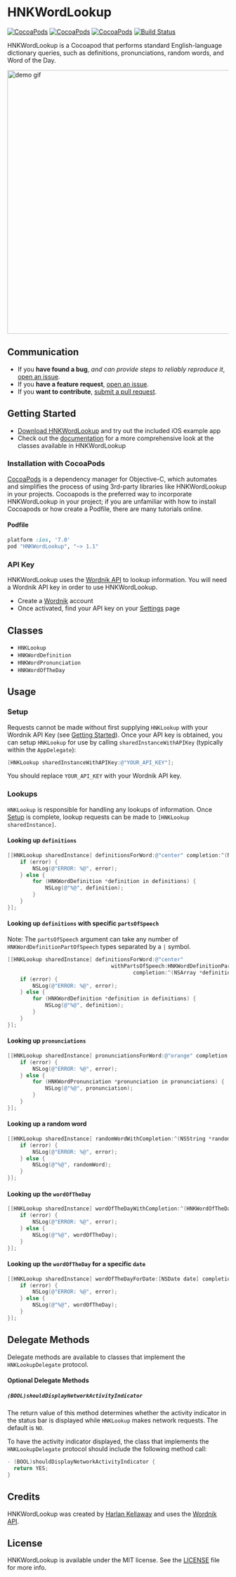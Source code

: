 # HNKWordLookup

[![CocoaPods](https://img.shields.io/cocoapods/v/HNKWordLookup.svg)](http://cocoapods.org/pods/HNKWordLookup)
[![CocoaPods](https://img.shields.io/cocoapods/l/HNKWordLookup.svg)](https://raw.githubusercontent.com/hkellaway/HNKWordLookup/master/LICENSE)
[![CocoaPods](https://img.shields.io/cocoapods/p/HNKWordLookup.svg)](http://cocoapods.org/pods/HNKWordLookup)
[![Build Status](https://travis-ci.org/hkellaway/HNKWordLookup.svg?branch=master)](https://travis-ci.org/hkellaway/HNKWordLookup)

HNKWordLookup is a Cocoapod that performs standard English-language dictionary queries, such as definitions, pronunciations, random words, and Word of the Day.

<img src="https://raw.githubusercontent.com/hkellaway/HNKWordLookup/develop/Demo/demo.gif" title="demo gif" height="600" />

## Communication

- If you **have found a bug**, _and can provide steps to reliably reproduce it_, [open an issue](https://github.com/hkellaway/HNKWordLookup/issues/new).
- If you **have a feature request**, [open an issue](https://github.com/hkellaway/HNKWordLookup/issues/new).
- If you **want to contribute**, [submit a pull request](https://github.com/hkellaway/HNKWordLookup/pulls).

## Getting Started

- [Download HNKWordLookup](https://github.com/hkellaway/HNKWordLookup/archive/master.zip) and try out the included iOS example app
- Check out the [documentation](http://cocoadocs.org/docsets/HNKWordLookup/) for a more comprehensive look at the classes available in HNKWordLookup

### Installation with CocoaPods

[CocoaPods](http://cocoapods.org) is a dependency manager for Objective-C, which automates and simplifies the process of using 3rd-party libraries like HNKWordLookup in your projects. Cocoapods is the preferred way to incorporate HNKWordLookup in your project; if you are unfamiliar with how to install Cocoapods or how create a Podfile, there are many tutorials online.

#### Podfile

```ruby
platform :ios, '7.0'
pod "HNKWordLookup", "~> 1.1"
```

### API Key

HNKWordLookup uses the [Wordnik API](http://developer.wordnik.com/docs.html) to lookup information. You will need a Wordnik API key in order to use HNKWordLookup.

* Create a [Wordnik](https://www.wordnik.com/signup) account
* Once activated, find your API key on your [Settings](https://www.wordnik.com/users/edit) page

## Classes

- `HNKLookup`
- `HNKWordDefinition`
- `HNKWordPronunciation`
- `HNKWordOfTheDay`

## Usage

### Setup

Requests cannot be made without first supplying `HNKLookup` with your Wordnik API Key (see [Getting Started](#getting-started)). Once your API key is obtained, you can setup `HNKLookup` for use by calling `sharedInstanceWithAPIKey` (typically within the `AppDelegate`):

```objective-c
[HNKLookup sharedInstanceWithAPIKey:@"YOUR_API_KEY"];
```

You should replace `YOUR_API_KEY` with your Wordnik API key.

### Lookups

`HNKLookup` is responsible for handling any lookups of information. Once [Setup](#setup) is complete, lookup requests can be made to `[HNKLookup sharedInstance]`.

#### Looking up `definitions`

```objective-c
[[HNKLookup sharedInstance] definitionsForWord:@"center" completion:^(NSArray *definitions, NSError *error) {
    if (error) {
        NSLog(@"ERROR: %@", error);
    } else {
        for (HNKWordDefinition *definition in definitions) {
	        NSLog(@"%@", definition);
		}
    }
}];
```

#### Looking up `definitions` with specific `partsOfSpeech`

Note: The `partsOfSpeech` argument can take any number of `HNKWordDefinitionPartOfSpeech` types separated by a `|` symbol.

```objective-c
[[HNKLookup sharedInstance] definitionsForWord:@"center" 
                                 withPartsOfSpeech:HNKWordDefinitionPartOfSpeechNoun | HNKWordDefinitionPartOfSpeechVerbTransitive
                                        completion:^(NSArray *definitions, NSError *error) {
    if (error) {
        NSLog(@"ERROR: %@", error);
    } else {
        for (HNKWordDefinition *definition in definitions) {
	        NSLog(@"%@", definition);
		}
    }
}];
```

#### Looking up `pronunciations`

```objective-c
[[HNKLookup sharedInstance] pronunciationsForWord:@"orange" completion:^(NSArray *pronunciations, NSError *error) {
    if (error) {
        NSLog(@"ERROR: %@", error);
    } else {
        for (HNKWordPronunciation *pronunciation in pronunciations) {
	        NSLog(@"%@", pronunciation);
		}
    }
}];
```

#### Looking up a random word

```objective-c
[[HNKLookup sharedInstance] randomWordWithCompletion:^(NSString *randomWord, NSError *error) {
    if (error) {
        NSLog(@"ERROR: %@", error);
    } else {
	    NSLog(@"%@", randomWord);
    }
}];
```

#### Looking up the `wordOfTheDay`

```objective-c
[[HNKLookup sharedInstance] wordOfTheDayWithCompletion:^(HNKWordOfTheDay *wordOfTheDay, NSError *error) {
    if (error) {
        NSLog(@"ERROR: %@", error);
    } else {
		NSLog(@"%@", wordOfTheDay);
    }
}];
```

#### Looking up the `wordOfTheDay` for a specific `date`

```objective-c
[[HNKLookup sharedInstance] wordOfTheDayForDate:[NSDate date] completion:^(HNKWordOfTheDay *wordOfTheDay, NSError *error) {
    if (error) {
        NSLog(@"ERROR: %@", error);
    } else {
		NSLog(@"%@", wordOfTheDay);
    }
}];
```

## Delegate Methods

Delegate methods are available to classes that implement the `HNKLookupDelegate` protocol.

#### Optional Delegate Methods

##### `(BOOL)shouldDisplayNetworkActivityIndicator`

The return value of this method determines whether the activity indicator in the status bar is displayed while `HNKLookup` makes network requests. The default is `NO`.

To have the activity indicator displayed, the class that implements the `HNKLookupDelegate` protocol should include the following method call:

```objective-c
- (BOOL)shouldDisplayNetworkActivityIndicator {
  return YES;
}
```

## Credits

HNKWordLookup was created by [Harlan Kellaway](http://harlankellaway.com) and uses the [Wordnik API](http://developer.wordnik.com/docs.html).

## License

HNKWordLookup is available under the MIT license. See the [LICENSE](https://raw.githubusercontent.com/hkellaway/HNKWordLookup/master/LICENSE) file for more info.
